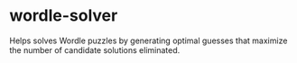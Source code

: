 # wordle-solver
Helps solves Wordle puzzles by generating optimal guesses that maximize the number of candidate solutions eliminated.
